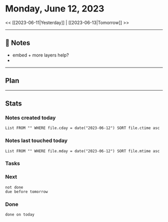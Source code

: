 


# Monday, June 12, 2023

<< [[2023-06-11|Yesterday]] | [[2023-06-13|Tomorrow]] >>

---

## 📝 Notes



- embed + more layers help?
- 
---

## Plan


---
## Stats
### Notes created today
```dataview
List FROM "" WHERE file.cday = date("2023-06-12") SORT file.ctime asc
```

### Notes last touched today
```dataview
List FROM "" WHERE file.mday = date("2023-06-12") SORT file.mtime asc
```



### Tasks

### Next

```tasks
not done 
due before tomorrow
```

### Done

```tasks
done on today
```
